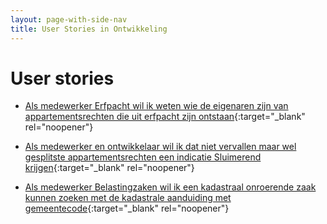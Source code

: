 ```yaml
---
layout: page-with-side-nav
title: User Stories in Ontwikkeling
---
```


# User stories

- [Als medewerker Erfpacht wil ik weten wie de eigenaren zijn van appartementsrechten die uit erfpacht zijn ontstaan](https://github.com/VNG-Realisatie/Haal-Centraal-BRK-bevragen/issues/882){:target="_blank" rel="noopener"}
- [Als medewerker en ontwikkelaar wil ik dat niet vervallen maar wel gesplitste appartementsrechten een indicatie Sluimerend krijgen](https://github.com/VNG-Realisatie/Haal-Centraal-BRK-bevragen/issues/843){:target="_blank" rel="noopener"}

- [Als medewerker Belastingzaken wil ik een kadastraal onroerende zaak kunnen zoeken met de kadastrale aanduiding met gemeentecode](https://github.com/VNG-Realisatie/Haal-Centraal-BRK-bevragen/issues/883){:target="_blank" rel="noopener"}

